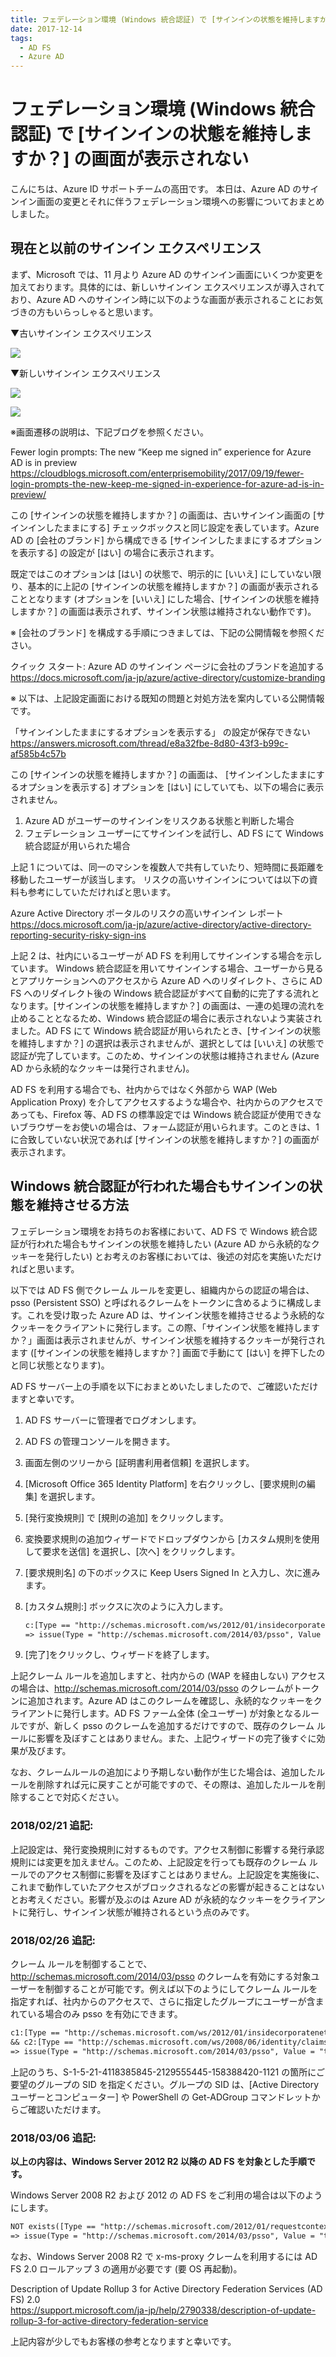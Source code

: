 ```yaml
---
title: フェデレーション環境 (Windows 統合認証) で [サインインの状態を維持しますか？] の画面が表示されない
date: 2017-12-14
tags:
  - AD FS
  - Azure AD
---
```


# フェデレーション環境 (Windows 統合認証) で [サインインの状態を維持しますか？] の画面が表示されない

こんにちは、Azure ID サポートチームの高田です。
本日は、Azure AD のサインイン画面の変更とそれに伴うフェデレーション環境への影響についておまとめしました。

## 現在と以前のサインイン エクスペリエンス

まず、Microsoft では、11 月より Azure AD のサインイン画面にいくつか変更を加えております。具体的には、新しいサインイン エクスペリエンスが導入されており、Azure AD へのサインイン時に以下のような画面が表示されることにお気づきの方もいらっしゃると思います。

▼古いサインイン エクスペリエンス

![](./kmsi-not-shown-wia/old-signin-page.png)

▼新しいサインイン エクスペリエンス

![](./kmsi-not-shown-wia/new-signin-page.png)

![](./kmsi-not-shown-wia/new-signin-page-kmsi.png)

※画面遷移の説明は、下記ブログを参照ください。

Fewer login prompts: The new “Keep me signed in” experience for Azure AD is in preview  
https://cloudblogs.microsoft.com/enterprisemobility/2017/09/19/fewer-login-prompts-the-new-keep-me-signed-in-experience-for-azure-ad-is-in-preview/

この [サインインの状態を維持しますか？] の画面は、古いサインイン画面の [サインインしたままにする] チェックボックスと同じ設定を表しています。Azure AD の [会社のブランド] から構成できる [サインインしたままにするオプションを表示する] の設定が [はい] の場合に表示されます。

既定ではこのオプションは [はい] の状態で、明示的に [いいえ] にしていない限り、基本的に上記の [サインインの状態を維持しますか？] の画面が表示されることとなります (オプションを [いいえ] にした場合、[サインインの状態を維持しますか？] の画面は表示されず、サインイン状態は維持されない動作です)。

※ [会社のブランド] を構成する手順につきましては、下記の公開情報を参照ください。

クイック スタート: Azure AD のサインイン ページに会社のブランドを追加する  
https://docs.microsoft.com/ja-jp/azure/active-directory/customize-branding

※ 以下は、上記設定画面における既知の問題と対処方法を案内している公開情報です。

「サインインしたままにするオプションを表示する」 の設定が保存できない  
https://answers.microsoft.com/thread/e8a32fbe-8d80-43f3-b99c-af585b4c57b

この [サインインの状態を維持しますか？] の画面は、 [サインインしたままにするオプションを表示する] オプションを [はい] にしていても、以下の場合に表示されません。

1. Azure AD がユーザーのサインインをリスクある状態と判断した場合
2. フェデレーション ユーザーにてサインインを試行し、AD FS にて Windows 統合認証が用いられた場合

上記 1 については、同一のマシンを複数人で共有していたり、短時間に長距離を移動したユーザーが該当します。
リスクの高いサインインについては以下の資料も参考にしていただければと思います。

Azure Active Directory ポータルのリスクの高いサインイン レポート  
https://docs.microsoft.com/ja-jp/azure/active-directory/active-directory-reporting-security-risky-sign-ins

上記 2 は、社内にいるユーザーが AD FS を利用してサインインする場合を示しています。
Windows 統合認証を用いてサインインする場合、ユーザーから見るとアプリケーションへのアクセスから Azure AD へのリダイレクト、さらに AD FS へのリダイレクト後の Windows 統合認証がすべて自動的に完了する流れとなります。[サインインの状態を維持しますか？] の画面は、一連の処理の流れを止めることとなるため、Windows 統合認証の場合に表示されないよう実装されました。AD FS にて Windows 統合認証が用いられたとき、[サインインの状態を維持しますか？] の選択は表示されませんが、選択としては [いいえ] の状態で認証が完了しています。このため、サインインの状態は維持されません (Azure AD から永続的なクッキーは発行されません)。

AD FS を利用する場合でも、社内からではなく外部から WAP (Web Application Proxy) を介してアクセスするような場合や、社内からのアクセスであっても、Firefox 等、AD FS の標準設定では Windows 統合認証が使用できないブラウザーをお使いの場合は、フォーム認証が用いられます。このときは、1 に合致していない状況であれば [サインインの状態を維持しますか？] の画面が表示されます。

## Windows 統合認証が行われた場合もサインインの状態を維持させる方法

フェデレーション環境をお持ちのお客様において、AD FS で Windows 統合認証が行われた場合もサインインの状態を維持したい (Azure AD から永続的なクッキーを発行したい) とお考えのお客様においては、後述の対応を実施いただければと思います。

以下では AD FS 側でクレーム ルールを変更し、組織内からの認証の場合は、psso (Persistent SSO) と呼ばれるクレームをトークンに含めるように構成します。これを受け取った Azure AD は、サインイン状態を維持させるよう永続的なクッキーをクライアントに発行します。この際、「サインイン状態を維持しますか？」画面は表示されませんが、サインイン状態を維持するクッキーが発行されます ([サインインの状態を維持しますか？] 画面で手動にて [はい] を押下したのと同じ状態となります)。

AD FS サーバー上の手順を以下におまとめいたしましたので、ご確認いただけますと幸いです。

1. AD FS サーバーに管理者でログオンします。
2. AD FS の管理コンソールを開きます。
3. 画面左側のツリーから [証明書利用者信頼] を選択します。
4. [Microsoft Office 365 Identity Platform] を右クリックし、[要求規則の編集] を選択します。
5. [発行変換規則] で [規則の追加] をクリックします。
6. 変換要求規則の追加ウィザードでドロップダウンから [カスタム規則を使用して要求を送信] を選択し、[次へ] をクリックします。
7. [要求規則名] の下のボックスに Keep Users Signed In と入力し、次に進みます。
8. [カスタム規則:] ボックスに次のように入力します。

    ```txt
    c:[Type == "http://schemas.microsoft.com/ws/2012/01/insidecorporatenetwork", Value == "true"]
    => issue(Type = "http://schemas.microsoft.com/2014/03/psso", Value = "true");
    ```

9. [完了]をクリックし、ウィザードを終了します。

上記クレーム ルールを追加しますと、社内からの (WAP を経由しない) アクセスの場合は、http://schemas.microsoft.com/2014/03/psso のクレームがトークンに追加されます。Azure AD はこのクレームを確認し、永続的なクッキーをクライアントに発行します。AD FS ファーム全体 (全ユーザー) が対象となるルールですが、新しく psso のクレームを追加するだけですので、既存のクレーム ルールに影響を及ぼすことはありません。また、上記ウィザードの完了後すぐに効果が及びます。

なお、クレームルールの追加により予期しない動作が生じた場合は、追加したルールを削除すれば元に戻すことが可能ですので、その際は、追加したルールを削除することで対応ください。

### 2018/02/21 追記:

上記設定は、発行変換規則に対するものです。アクセス制御に影響する発行承認規則には変更を加えません。このため、上記設定を行っても既存のクレーム ルールでのアクセス制御に影響を及ぼすことはありません。上記設定を実施後に、これまで動作していたアクセスがブロックされるなどの影響が起きることはないとお考えください。影響が及ぶのは Azure AD が永続的なクッキーをクライアントに発行し、サインイン状態が維持されるという点のみです。

### 2018/02/26 追記:

クレーム ルールを制御することで、http://schemas.microsoft.com/2014/03/psso のクレームを有効にする対象ユーザーを制御することが可能です。例えば以下のようにしてクレーム ルールを指定すれば、社内からのアクセスで、さらに指定したグループにユーザーが含まれている場合のみ psso を有効にできます。

```txt
c1:[Type == "http://schemas.microsoft.com/ws/2012/01/insidecorporatenetwork", Value == "true"]
&& c2:[Type == "http://schemas.microsoft.com/ws/2008/06/identity/claims/groupsid", Value == "S-1-5-21-4118385845-2129555445-158388420-1121"]
=> issue(Type = "http://schemas.microsoft.com/2014/03/psso", Value = "true");
```

上記のうち、S-1-5-21-4118385845-2129555445-158388420-1121 の箇所にご要望のグループの SID を指定ください。グループの SID は、[Active Directory ユーザーとコンピューター] や PowerShell の Get-ADGroup コマンドレットからご確認いただけます。

### 2018/03/06 追記:

**以上の内容は、Windows Server 2012 R2 以降の AD FS を対象とした手順です。**

Windows Server 2008 R2 および 2012 の AD FS をご利用の場合は以下のようにします。

```txt
NOT exists([Type == "http://schemas.microsoft.com/2012/01/requestcontext/claims/x-ms-proxy"])
=> issue(Type = "http://schemas.microsoft.com/2014/03/psso", Value = "true");
```

なお、Windows Server 2008 R2 で x-ms-proxy クレームを利用するには AD FS 2.0 ロールアップ 3 の適用が必要です (要 OS 再起動)。

Description of Update Rollup 3 for Active Directory Federation Services (AD FS) 2.0  
https://support.microsoft.com/ja-jp/help/2790338/description-of-update-rollup-3-for-active-directory-federation-service

上記内容が少しでもお客様の参考となりますと幸いです。
